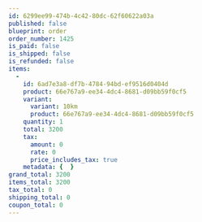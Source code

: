 ```yaml
---
id: 6299ee99-474b-4c42-80dc-62f60622a03a
published: false
blueprint: order
order_number: 1425
is_paid: false
is_shipped: false
is_refunded: false
items:
  -
    id: 6ad7e3a8-df7b-4784-94bd-ef9516d0404d
    product: 66e767a9-ee34-4dc4-8681-d09bb59f0cf5
    variant:
      variant: 10km
      product: 66e767a9-ee34-4dc4-8681-d09bb59f0cf5
    quantity: 1
    total: 3200
    tax:
      amount: 0
      rate: 0
      price_includes_tax: true
    metadata: {  }
grand_total: 3200
items_total: 3200
tax_total: 0
shipping_total: 0
coupon_total: 0
---
```

